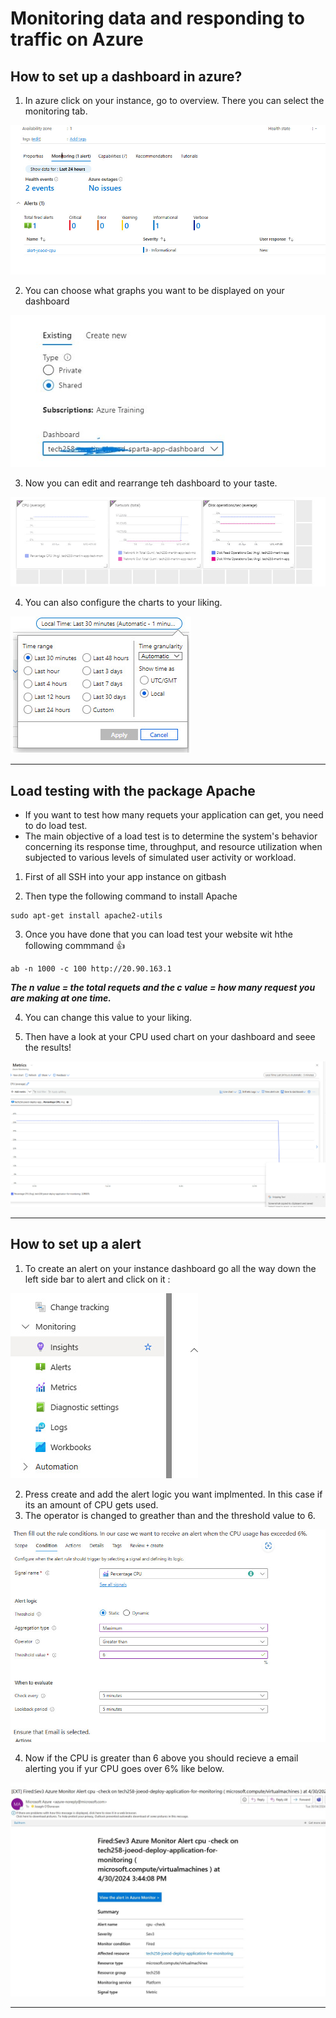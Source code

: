 # Monitoring data and responding to traffic on Azure 

## How to set up a dashboard in azure? 

1. In azure click on your instance, go to overview. There you can select the monitoring tab.

![](/images/monitor.jpg)


2. You can choose what graphs you want to be displayed on your dashboard


![](/images/added1.jpg)


3. Now you can edit and rearrange teh dashboard to your taste.

![](/images/added2.jpg)


4. You can also configure the charts to your liking. 

![](/images/added3.jpg)

*********************************************************************

## Load testing with the package Apache 

* If you want to test how many requets your application can get, you need to do load test. 
* The main objective of a load test is to determine the system's behavior concerning its response time, throughput, and resource utilization when subjected to various levels of simulated user activity or workload.

1. First of all SSH into your app instance on gitbash
  
2.  Then type the following command to install Apache

```
sudo apt-get install apache2-utils
```

3.  Once you have done that you can load test your website wit hthe following commmand 👍
  ```
  ab -n 1000 -c 100 http://20.90.163.1
  ```

  ***The n value = the total requets and the c value = how many request you are making at one time.***

4. You can change this value to your liking.

5. Then have a look at your CPU used chart on your dashboard and seee the results!

![](/images/texting.jpg)
***************************************************

## How to set up a alert 

1. To create an alert on your instance dashboard go all the way down the left side bar to alert and click on it : 

![](/images/alert.jpg)

2. Press create and add the alert logic you want implmented. In this case if its an amount of CPU gets used. 
3. The operator is changed to greather than and the threshold value to 6.
   

![](/images/alert2.jpg)

4. Now if the CPU is greater than 6 above you should recieve a email alerting you if yur CPU goes over 6% like below. 

![](/images/email.jpg)

**********************************